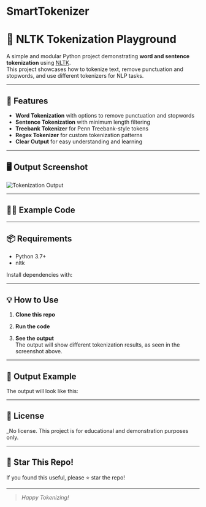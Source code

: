 # SmartTokenizer

# 📝 NLTK Tokenization Playground

A simple and modular Python project demonstrating **word and sentence tokenization** using [NLTK](https://www.nltk.org/).  
This project showcases how to tokenize text, remove punctuation and stopwords, and use different tokenizers for NLP tasks.

---

## 🚀 Features

- **Word Tokenization** with options to remove punctuation and stopwords
- **Sentence Tokenization** with minimum length filtering
- **Treebank Tokenizer** for Penn Treebank-style tokens
- **Regex Tokenizer** for custom tokenization patterns
- **Clear Output** for easy understanding and learning

---

## 🖥️ Output Screenshot

![Tokenization Output](https://pplx-res.cloudinary.com/image/private/user_uploads/64531023/9785b916-85ed-4dec-81b7-7e61de207890/image.jpg)

---

## 🧑‍💻 Example Code


---

## 📦 Requirements

- Python 3.7+
- nltk

Install dependencies with:


---

## 💡 How to Use

1. **Clone this repo**  

2. **Run the code**  


3. **See the output**  
The output will show different tokenization results, as seen in the screenshot above.

---

## 📸 Output Example

The output will look like this:


---

## 📄 License

_No license. This project is for educational and demonstration purposes only.

---

## 🌟 Star This Repo!

If you found this useful, please ⭐ star the repo!

---

> *Happy Tokenizing!*  
